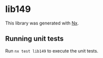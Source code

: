 # lib149

This library was generated with [Nx](https://nx.dev).

## Running unit tests

Run `nx test lib149` to execute the unit tests.
